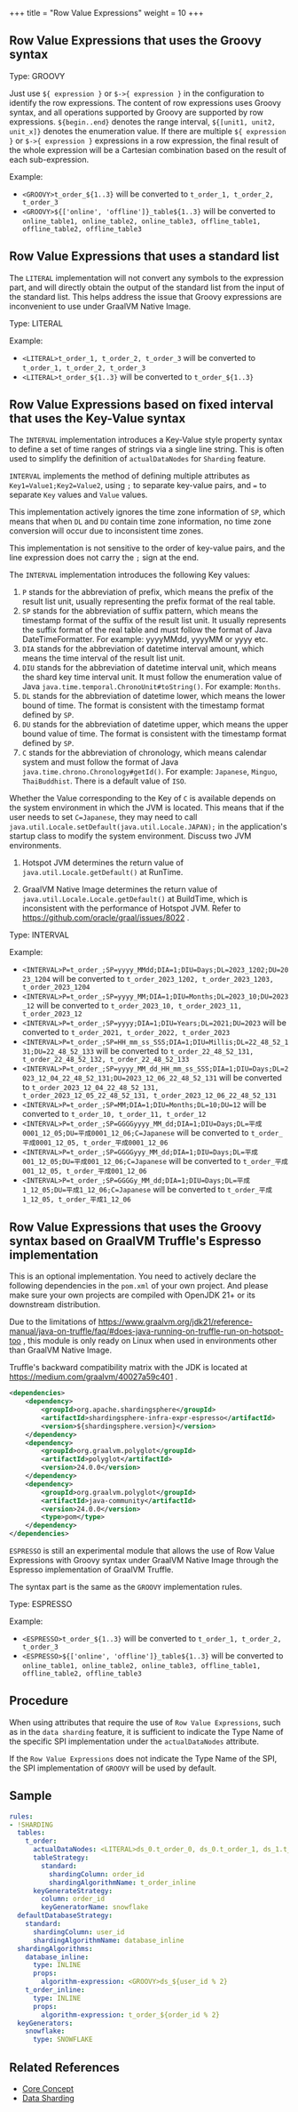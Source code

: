 +++
title = "Row Value Expressions"
weight = 10
+++

## Row Value Expressions that uses the Groovy syntax

Type: GROOVY

Just use `${ expression }` or `$->{ expression }` in the configuration to identify the row expressions.
The content of row expressions uses Groovy syntax, and all operations supported by Groovy are supported by row expressions.
`${begin..end}` denotes the range interval, `${[unit1, unit2, unit_x]}` denotes the enumeration value.
If there are multiple `${ expression }` or `$->{ expression }` expressions in a row expression, the final result of the 
whole expression will be a Cartesian combination based on the result of each sub-expression.

Example:

- `<GROOVY>t_order_${1..3}` will be converted to `t_order_1, t_order_2, t_order_3`
- `<GROOVY>${['online', 'offline']}_table${1..3}` will be converted to `online_table1, online_table2, online_table3, offline_table1, offline_table2, offline_table3`

## Row Value Expressions that uses a standard list

The `LITERAL` implementation will not convert any symbols to the expression part, and will directly obtain the output of
the standard list from the input of the standard list. 
This helps address the issue that Groovy expressions are inconvenient to use under GraalVM Native Image.

Type: LITERAL

Example:

- `<LITERAL>t_order_1, t_order_2, t_order_3` will be converted to `t_order_1, t_order_2, t_order_3`
- `<LITERAL>t_order_${1..3}` will be converted to `t_order_${1..3}`

## Row Value Expressions based on fixed interval that uses the Key-Value syntax

The `INTERVAL` implementation introduces a Key-Value style property syntax to define a set of time ranges of strings via a single line string. 
This is often used to simplify the definition of `actualDataNodes` for `Sharding` feature.

`INTERVAL` implements the method of defining multiple attributes as `Key1=Value1;Key2=Value2`, using `;` to separate key-value pairs, and `=` to separate `Key` values and `Value` values.

This implementation actively ignores the time zone information of `SP`, which means that when `DL` and `DU` contain time zone information, 
no time zone conversion will occur due to inconsistent time zones. 

This implementation is not sensitive to the order of key-value pairs, and the line expression does not carry the `;` sign at the end.

The `INTERVAL` implementation introduces the following Key values:

1. `P` stands for the abbreviation of prefix, which means the prefix of the result list unit, usually representing the prefix format of the real table.
2. `SP` stands for the abbreviation of suffix pattern, which means the timestamp format of the suffix of the result list unit. 
It usually represents the suffix format of the real table and must follow the format of Java DateTimeFormatter. 
For example: yyyyMMdd, yyyyMM or yyyy etc.
3. `DIA` stands for the abbreviation of datetime interval amount, which means the time interval of the result list unit.
4. `DIU` stands for the abbreviation of datetime interval unit, which means the shard key time interval unit. 
It must follow the enumeration value of Java `java.time.temporal.ChronoUnit#toString()`. For example: `Months`.
5. `DL` stands for the abbreviation of datetime lower, which means the lower bound of time. The format is consistent with the timestamp format defined by `SP`.
6. `DU` stands for the abbreviation of datetime upper, which means the upper bound value of time. The format is consistent with the timestamp format defined by `SP`.
7. `C` stands for the abbreviation of chronology, which means calendar system and must follow the format of Java `java.time.chrono.Chronology#getId()`.
For example: `Japanese`, `Minguo`, `ThaiBuddhist`. There is a default value of `ISO`.

Whether the Value corresponding to the Key of `C` is available depends on the system environment in which the JVM is located. 
This means that if the user needs to set `C=Japanese`, they may need to call `java.util.Locale.setDefault(java.util.Locale.JAPAN);` in the application's startup class to modify the system environment. 
Discuss two JVM environments.

1. Hotspot JVM determines the return value of `java.util.Locale.getDefault()` at RunTime.

2. GraalVM Native Image determines the return value of `java.util.Locale.Locale.getDefault()` at BuildTime, which is inconsistent with the performance of Hotspot JVM. 
Refer to https://github.com/oracle/graal/issues/8022 .

Type: INTERVAL

Example:

- `<INTERVAL>P=t_order_;SP=yyyy_MMdd;DIA=1;DIU=Days;DL=2023_1202;DU=2023_1204` will be converted to `t_order_2023_1202, t_order_2023_1203, t_order_2023_1204`
- `<INTERVAL>P=t_order_;SP=yyyy_MM;DIA=1;DIU=Months;DL=2023_10;DU=2023_12` will be converted to `t_order_2023_10, t_order_2023_11, t_order_2023_12`
- `<INTERVAL>P=t_order_;SP=yyyy;DIA=1;DIU=Years;DL=2021;DU=2023` will be converted to `t_order_2021, t_order_2022, t_order_2023`
- `<INTERVAL>P=t_order_;SP=HH_mm_ss_SSS;DIA=1;DIU=Millis;DL=22_48_52_131;DU=22_48_52_133` will be converted to `t_order_22_48_52_131, t_order_22_48_52_132, t_order_22_48_52_133`
- `<INTERVAL>P=t_order_;SP=yyyy_MM_dd_HH_mm_ss_SSS;DIA=1;DIU=Days;DL=2023_12_04_22_48_52_131;DU=2023_12_06_22_48_52_131` will be converted to `t_order_2023_12_04_22_48_52_131, t_order_2023_12_05_22_48_52_131, t_order_2023_12_06_22_48_52_131`
- `<INTERVAL>P=t_order_;SP=MM;DIA=1;DIU=Months;DL=10;DU=12` will be converted to `t_order_10, t_order_11, t_order_12`
- `<INTERVAL>P=t_order_;SP=GGGGyyyy_MM_dd;DIA=1;DIU=Days;DL=平成0001_12_05;DU=平成0001_12_06;C=Japanese` will be converted to `t_order_平成0001_12_05, t_order_平成0001_12_06`
- `<INTERVAL>P=t_order_;SP=GGGGyyy_MM_dd;DIA=1;DIU=Days;DL=平成001_12_05;DU=平成001_12_06;C=Japanese` will be converted to `t_order_平成001_12_05, t_order_平成001_12_06`
- `<INTERVAL>P=t_order_;SP=GGGGy_MM_dd;DIA=1;DIU=Days;DL=平成1_12_05;DU=平成1_12_06;C=Japanese` will be converted to `t_order_平成1_12_05, t_order_平成1_12_06`

## Row Value Expressions that uses the Groovy syntax based on GraalVM Truffle's Espresso implementation

This is an optional implementation. You need to actively declare the following dependencies in the `pom.xml` of your own project. 
And please make sure your own projects are compiled with OpenJDK 21+ or its downstream distribution.

Due to the limitations of https://www.graalvm.org/jdk21/reference-manual/java-on-truffle/faq/#does-java-running-on-truffle-run-on-hotspot-too , 
this module is only ready on Linux when used in environments other than GraalVM Native Image.

Truffle's backward compatibility matrix with the JDK is located at https://medium.com/graalvm/40027a59c401 .

```xml
<dependencies>
    <dependency>
        <groupId>org.apache.shardingsphere</groupId>
        <artifactId>shardingsphere-infra-expr-espresso</artifactId>
        <version>${shardingsphere.version}</version>
    </dependency>
    <dependency>
        <groupId>org.graalvm.polyglot</groupId>
        <artifactId>polyglot</artifactId>
        <version>24.0.0</version>
    </dependency>
    <dependency>
        <groupId>org.graalvm.polyglot</groupId>
        <artifactId>java-community</artifactId>
        <version>24.0.0</version>
        <type>pom</type>
    </dependency>
</dependencies>
```

`ESPRESSO` is still an experimental module that allows the use of Row Value Expressions with Groovy syntax under GraalVM
Native Image through the Espresso implementation of GraalVM Truffle.

The syntax part is the same as the `GROOVY` implementation rules.

Type: ESPRESSO

Example:

- `<ESPRESSO>t_order_${1..3}` will be converted to `t_order_1, t_order_2, t_order_3`
- `<ESPRESSO>${['online', 'offline']}_table${1..3}` will be converted to `online_table1, online_table2, online_table3, offline_table1, offline_table2, offline_table3`

## Procedure

When using attributes that require the use of `Row Value Expressions`, such as in the `data sharding` feature, it is 
sufficient to indicate the Type Name of the specific SPI implementation under the `actualDataNodes` attribute.

If the `Row Value Expressions` does not indicate the Type Name of the SPI, the SPI implementation of `GROOVY` will be 
used by default.

## Sample

```yaml
rules:
- !SHARDING
  tables:
    t_order: 
      actualDataNodes: <LITERAL>ds_0.t_order_0, ds_0.t_order_1, ds_1.t_order_0, ds_1.t_order_1
      tableStrategy: 
        standard:
          shardingColumn: order_id
          shardingAlgorithmName: t_order_inline
      keyGenerateStrategy:
        column: order_id
        keyGeneratorName: snowflake
  defaultDatabaseStrategy:
    standard:
      shardingColumn: user_id
      shardingAlgorithmName: database_inline
  shardingAlgorithms:
    database_inline:
      type: INLINE
      props:
        algorithm-expression: <GROOVY>ds_${user_id % 2}
    t_order_inline:
      type: INLINE
      props:
        algorithm-expression: t_order_${order_id % 2}
  keyGenerators:
    snowflake:
      type: SNOWFLAKE
```

## Related References

- [Core Concept](/en/features/sharding/concept)
- [Data Sharding](/en/dev-manual/sharding)
